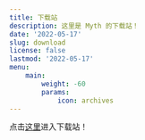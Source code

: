 ```yaml
---
title: 下载站
description: 这里是 Myth 的下载站！
date: '2022-05-17'
slug: download
license: false
lastmod: '2022-05-17'
menu:
    main: 
        weight: -60
        params:
            icon: archives
---
```


点击[这里](https://cloud.akashic.cc/#s/6EcqHrhQ)进入下载站！